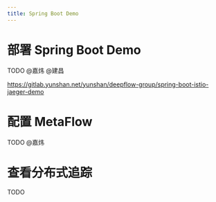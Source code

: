 ```yaml
---
title: Spring Boot Demo
---
```


# 部署 Spring Boot Demo

TODO @嘉炜 @建昌

https://gitlab.yunshan.net/yunshan/deepflow-group/spring-boot-istio-jaeger-demo

# 配置 MetaFlow

TODO @嘉炜

# 查看分布式追踪

TODO
